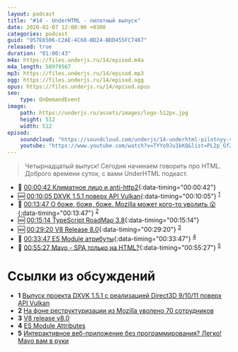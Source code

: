 ```yaml
---
layout: podcast
title: "#14 - UnderHTML - пилотный выпуск"
date: 2020-02-07 12:00:00 +0300
categories: podcast
guid: "957E6506-C2AE-4C60-BD24-BDD455FC7467"
released: true
duration: "01:00:43"
m4a: https://files.underjs.ru/14/episod.m4a
m4a_length: 58979567
mp3: https://files.underjs.ru/14/episod.mp3
ogg: https://files.underjs.ru/14/episod.ogg
opus: https://files.underjs.ru/14/episod.opus
seo:
    type: OnDemandEvent
image:
    path: https://underjs.ru/assets/images/logo-512px.jpg
    height: 512
    width: 512
episod:
    soundcloud: "https://soundcloud.com/underjs/14-underhtml-pilotnyy-vypusk"
    youtube: "https://www.youtube.com/watch?v=TYYo9Ju1kKQ&list=PL2p_GfZz-_1OWXrKUZRBc8LzMz5FJNXW7"
---
```


> Четырнадцатый выпуск! Сегодня начинаем говорить про HTML. Доброго времени суток, с вами UnderHTML подкаст.

- 🤔 [00:00:42 Климатное лицо и anti-http2](#){:data-timing="00:00:42"}
- 🆕 [00:10:05 DXVK 1.5.1 поверх API Vulkan](#){:data-timing="00:10:05"} <sup>[1](#note1)</sup>
- 🤔 [00:13:47 О боже, боже, боже. Mozilla может кого-то уволить 😮](#){:data-timing="00:13:47"} <sup>[2](#note2)</sup>
- 🆕 [00:15:14 TypeScript RoadMap 3.8](#){:data-timing="00:15:14"}
- 🆕 [00:29:20 V8 Release 8.0](#){:data-timing="00:29:20"} <sup>[3](#note3)</sup>
- 🤔 [00:33:47 ES Module атрибуты](#){:data-timing="00:33:47"} <sup>[4](#note4)</sup>
- 🤔 [00:55:27 Mavo - SPA только на HTML?](#){:data-timing="00:55:27"} <sup>[5](#note5)</sup>

# Ссылки из обсуждений

- <b id="note1">1</b> [Выпуск проекта DXVK 1.5.1 с реализацией Direct3D 9/10/11 поверх API Vulkan](https://www.opennet.ru/opennews/art.shtml?num=52166)
- <b id="note2">2</b> [На фоне реструктуризации из Mozilla уволено 70 сотрудников](https://www.opennet.ru/opennews/art.shtml?num=52195)
- <b id="note3">3</b> [V8 release v8.0](https://v8.dev/blog/v8-release-80)
- <b id="note4">4</b> [ES Module Attributes](https://github.com/tc39/proposal-module-attributes)
- <b id="note5">5</b> [Интерактивное веб-приложение без программирования? Легко! Mavo вам в руки](https://habr.com/ru/company/lanit/blog/470135/)

